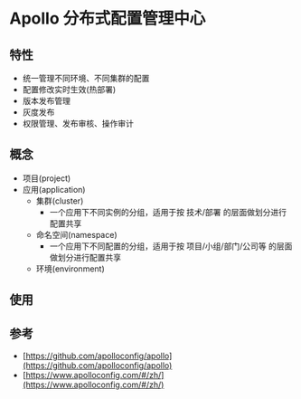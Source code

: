 # Apollo 分布式配置管理中心  

## 特性
- 统一管理不同环境、不同集群的配置
- 配置修改实时生效(热部署)
- 版本发布管理
- 灰度发布
- 权限管理、发布审核、操作审计

## 概念
- 项目(project)  
- 应用(application)  
  - 集群(cluster)
    - 一个应用下不同实例的分组，适用于按 技术/部署 的层面做划分进行配置共享
  - 命名空间(namespace)  
    - 一个应用下不同配置的分组，适用于按 项目/小组/部门/公司等 的层面做划分进行配置共享
  - 环境(environment)

## 使用



## 参考
- [https://github.com/apolloconfig/apollo](https://github.com/apolloconfig/apollo)
- [https://www.apolloconfig.com/#/zh/](https://www.apolloconfig.com/#/zh/)

